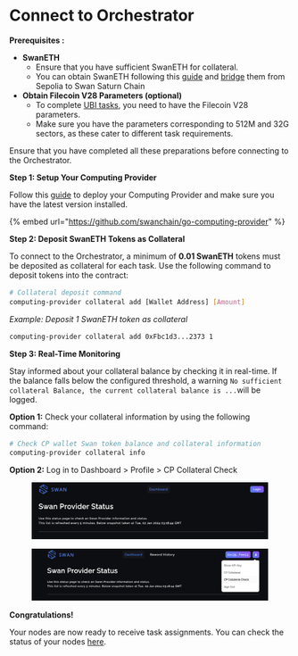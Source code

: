 # Connect to Orchestrator

**Prerequisites :**

* **SwanETH**
  * Ensure that you have sufficient SwanETH for collateral.&#x20;
  * You can obtain SwanETH following this [guide](../../../swan-testnet/swan-saturn-testnet/before-you-get-started/claim-faucet-tokens.md) and [bridge](../../../swan-testnet/swan-saturn-testnet/before-you-get-started/bridge-tokens.md) them from Sepolia to Swan Saturn Chain
* **Obtain Filecoin V28 Parameters (optional)**
  * To complete [UBI tasks](broken-reference), you need to have the Filecoin V28 parameters.&#x20;
  * Make sure you have the parameters corresponding to 512M and 32G sectors, as these cater to different task requirements.

Ensure that you have completed all these preparations before connecting to the Orchestrator.&#x20;

**Step 1: Setup Your Computing Provider**

Follow this [guide](computing-provider-setup/) to deploy your Computing Provider and make sure you have the latest version installed.

{% embed url="https://github.com/swanchain/go-computing-provider" %}

**Step 2: Deposit SwanETH Tokens as Collateral**

To connect to the Orchestrator, a minimum of **0.01 SwanETH** tokens must be deposited as collateral for each task. Use the following command to deposit tokens into the contract:

```bash
# Collateral deposit command
computing-provider collateral add [Wallet Address] [Amount]
```

_Example: Deposit 1 SwanETH token as collateral_

```bash
computing-provider collateral add 0xFbc1d3...2373 1
```

**Step 3: Real-Time Monitoring**

Stay informed about your collateral balance by checking it in real-time. If the balance falls below the configured threshold, a warning `No sufficient collateral Balance, the current collateral balance is ...`will be logged.

**Option 1:** Check your collateral information by using the following command:

```bash
# Check CP wallet Swan token balance and collateral information
computing-provider collateral info
```

**Option 2:** Log in to Dashboard > Profile > CP Collateral Check

<figure><img src="../../../.gitbook/assets/image (153).png" alt=""><figcaption></figcaption></figure>

<figure><img src="../../../.gitbook/assets/image (154).png" alt=""><figcaption></figcaption></figure>

**Congratulations!**&#x20;

Your nodes are now ready to receive task assignments. You can check the status of your nodes [here](https://cp-test.swanchain.io/provider-status).
